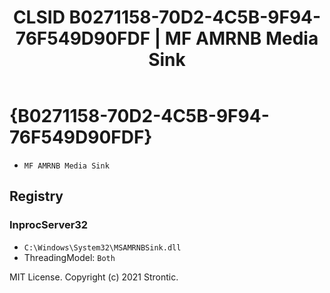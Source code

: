 ﻿---
title: "CLSID B0271158-70D2-4C5B-9F94-76F549D90FDF | MF AMRNB Media Sink"
excerpt: What is COM-Object CLSID B0271158-70D2-4C5B-9F94-76F549D90FDF?
---

# {B0271158-70D2-4C5B-9F94-76F549D90FDF}

* `MF AMRNB Media Sink`

## Registry


### InprocServer32

* `C:\Windows\System32\MSAMRNBSink.dll`
* ThreadingModel: `Both`

MIT License. Copyright (c) 2021 Strontic.


